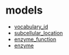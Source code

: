﻿# models



+ [vocabulary_id](models/vocabulary_id.1) 
+ [subcellular_location](models/subcellular_location.1) 
+ [enzyme_function](models/enzyme_function.1) 
+ [enzyme](models/enzyme.1) 

